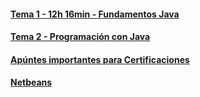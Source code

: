 #### [Tema 1 - 12h 16min - Fundamentos Java](T1_Fundamentos_Java)
#### [Tema 2 - Programación con Java](T2_Programacion)

#### [Apúntes importantes para Certificaciones](Certificaciones)
#### [Netbeans](NetBeans)